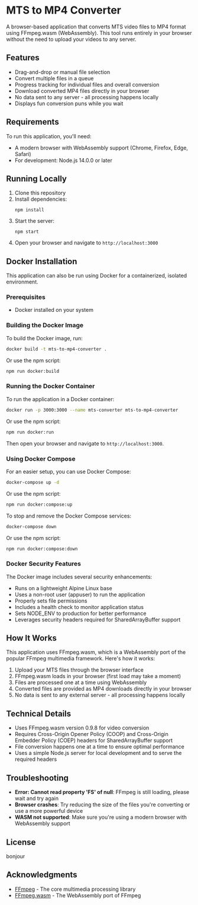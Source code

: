 # MTS to MP4 Converter

A browser-based application that converts MTS video files to MP4 format using FFmpeg.wasm (WebAssembly). This tool runs entirely in your browser without the need to upload your videos to any server.

## Features

- Drag-and-drop or manual file selection
- Convert multiple files in a queue
- Progress tracking for individual files and overall conversion
- Download converted MP4 files directly in your browser
- No data sent to any server - all processing happens locally
- Displays fun conversion puns while you wait

## Requirements

To run this application, you'll need:

- A modern browser with WebAssembly support (Chrome, Firefox, Edge, Safari)
- For development: Node.js 14.0.0 or later

## Running Locally

1. Clone this repository
2. Install dependencies:
   ```
   npm install
   ```
3. Start the server:
   ```
   npm start
   ```
4. Open your browser and navigate to `http://localhost:3000`

## Docker Installation

This application can also be run using Docker for a containerized, isolated environment.

### Prerequisites

- Docker installed on your system

### Building the Docker Image

To build the Docker image, run:

```bash
docker build -t mts-to-mp4-converter .
```

Or use the npm script:

```bash
npm run docker:build
```

### Running the Docker Container

To run the application in a Docker container:

```bash
docker run -p 3000:3000 --name mts-converter mts-to-mp4-converter
```

Or use the npm script:

```bash
npm run docker:run
```

Then open your browser and navigate to `http://localhost:3000`.

### Using Docker Compose

For an easier setup, you can use Docker Compose:

```bash
docker-compose up -d
```

Or use the npm script:

```bash
npm run docker:compose:up
```

To stop and remove the Docker Compose services:

```bash
docker-compose down
```

Or use the npm script:

```bash
npm run docker:compose:down
```

### Docker Security Features

The Docker image includes several security enhancements:

- Runs on a lightweight Alpine Linux base
- Uses a non-root user (appuser) to run the application
- Properly sets file permissions
- Includes a health check to monitor application status
- Sets NODE_ENV to production for better performance
- Leverages security headers required for SharedArrayBuffer support

## How It Works

This application uses FFmpeg.wasm, which is a WebAssembly port of the popular FFmpeg multimedia framework. Here's how it works:

1. Upload your MTS files through the browser interface
2. FFmpeg.wasm loads in your browser (first load may take a moment)
3. Files are processed one at a time using WebAssembly
4. Converted files are provided as MP4 downloads directly in your browser
5. No data is sent to any external server - all processing happens locally

## Technical Details

- Uses FFmpeg.wasm version 0.9.8 for video conversion
- Requires Cross-Origin Opener Policy (COOP) and Cross-Origin Embedder Policy (COEP) headers for SharedArrayBuffer support
- File conversion happens one at a time to ensure optimal performance
- Uses a simple Node.js server for local development and to serve the required headers

## Troubleshooting

- **Error: Cannot read property 'FS' of null**: FFmpeg is still loading, please wait and try again
- **Browser crashes**: Try reducing the size of the files you're converting or use a more powerful device
- **WASM not supported**: Make sure you're using a modern browser with WebAssembly support

## License

bonjour 

## Acknowledgments

- [FFmpeg](https://ffmpeg.org/) - The core multimedia processing library
- [FFmpeg.wasm](https://github.com/ffmpegwasm/ffmpeg.wasm) - The WebAssembly port of FFmpeg
